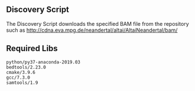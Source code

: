 ## Discovery Script

The Discovery Script downloads the specified BAM file from the repository such as http://cdna.eva.mpg.de/neandertal/altai/AltaiNeandertal/bam/


## Required Libs

```
python/py37-anaconda-2019.03
bedtools/2.23.0
cmake/3.9.6
gcc/7.3.0
samtools/1.9
```
